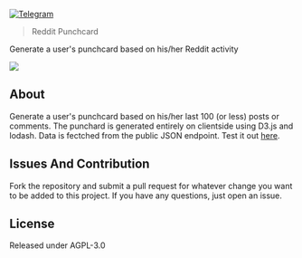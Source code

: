 [![Telegram](https://img.shields.io/badge/%F0%9F%92%AC_Telegram-kamikazechaser-blue.svg?style=flat-square)](https://telegram.me/kamikazechaser)

> Reddit Punchcard

Generate a user's punchcard based on his/her Reddit activity

<img src=https://i.imgur.com/QcOKBvPg.png>

## About

Generate a user's punchcard based on his/her last 100 (or less) posts or comments. The punchard is generated entirely on clientside using D3.js and lodash. Data is fectched from the public JSON endpoint. Test it out [here](https://kamikazechaser.github.io/reddit-punchcard).

## Issues And Contribution

Fork the repository and submit a pull request for whatever change you want to be added to this project. If you have any questions, just open an issue.

## License

Released under AGPL-3.0